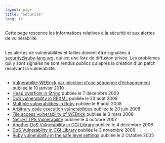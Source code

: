 ```yaml
---
layout: page
title: "Sécurité"
lang: fr
---
```


Cette page rescence les informations relatives à la sécurité et aux
alertes de vulnérabilité.

## 

Les alertes de vulnérabilités et failles doivent être signalées à
security@ruby-lang.org, qui est une liste de diffusion privée. Les
problèmes qui y sont signalés ne sont rendus publics qu\'après la
création d\'un patch résolvant la vulnérabilité.

## 

* [Vulnérabilité WEBrick par injection d\'une séquence
  d\'échappement][1] publiée le 10 janvier 2010
* [Heap overflow in String][2] publiée le 7 décembre 2009
* [DoS vulnerability in
  REXML](/en/news/2008/08/23/dos-vulnerability-in-rexml/) publiée le 23
  août 2008
* [Multiple vulnerabilities in
  Ruby](/en/news/2008/08/08/multiple-vulnerabilities-in-ruby/) publiée
  le 8 août 2008
* [Arbitrary code execution
  vulnerabilities](/en/news/2008/06/20/arbitrary-code-execution-vulnerabilities/)
  publiée le 20 juin 2008
* [File access vulnerability of
  WEBrick](/en/news/2008/03/03/webrick-file-access-vulnerability/)
  publiée le 3 mars 2008
* [Net::HTTPS
  Vulnerability](/en/news/2007/10/04/net-https-vulnerability/) publiée
  le 4 octobre 2007
* [Another DoS Vulnerability in CGI
  Library](/en/news/2006/12/04/another-dos-vulnerability-in-cgi-library/)
  publiée le 4 décembre 2006
* [DoS Vulnerability in CGI Library](/en/news/2006/11/03/CVE-2006-5467/)
  publiée le 3 novembre 2006
* [Ruby vulnerability in the safe level
  settings](/en/news/2005/10/03/ruby-vulnerability-in-the-safe-level-settings/)
  publiée le 2 Octobre 2005



[1]: http://www.ruby-lang.org/fr/news/2010/01/10/vulnrabilit-webrick-par-injection-dune-squenescape-sequence-injection-vulnerability// 
[2]: http://www.ruby-lang.org/en/news/2009/12/07/heap-overflow-in-string/ 
